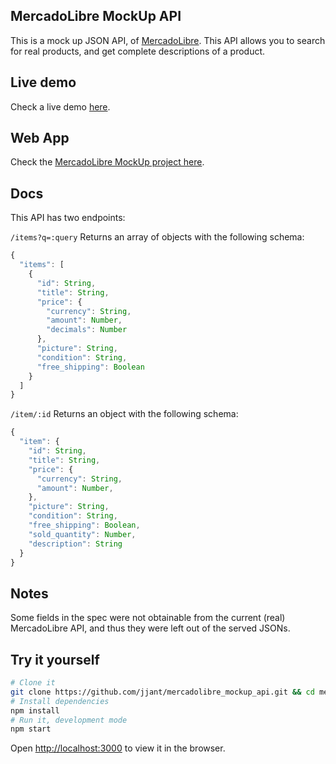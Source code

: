 ## MercadoLibre MockUp API
This is a mock up JSON API, of [MercadoLibre](https://mercadolibre.com.ar).
This API allows you to search for real products, and get complete descriptions of a product.

## Live demo
Check a live demo [here](https://mercadolibre-mockup-api.herokuapp.com/).

## Web App
Check the [MercadoLibre MockUp project here](https://github.com/jjant/mercadolibre_mockup).

## Docs
This API has two endpoints:

`/items?q=:query`
Returns an array of objects with the following schema:
```javascript
{
  "items": [
    {
      "id": String,
      "title": String,
      "price": {
        "currency": String,
        "amount": Number,
        "decimals": Number
      },
      "picture": String,
      "condition": String,
      "free_shipping": Boolean
    }
  ]
}
```

`/item/:id`
Returns an object with the following schema:
```javascript
{
  "item": {
    "id": String,
    "title": String,
    "price": {
      "currency": String,
      "amount": Number,
    },
    "picture": String,
    "condition": String,
    "free_shipping": Boolean,
    "sold_quantity": Number,
    "description": String
  }
}
```

## Notes
Some fields in the spec were not obtainable from the current (real) MercadoLibre API, and thus they were left out of the served JSONs.

## Try it yourself
```bash
# Clone it
git clone https://github.com/jjant/mercadolibre_mockup_api.git && cd mercadolibre_mockup_api
# Install dependencies
npm install
# Run it, development mode
npm start
```

Open [http://localhost:3000](http://localhost:3000) to view it in the browser.
